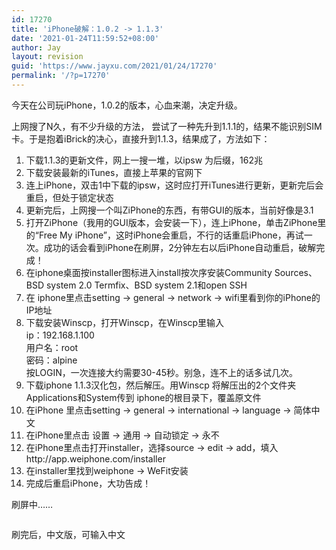 ```yaml
---
id: 17270
title: 'iPhone破解：1.0.2 -> 1.1.3'
date: '2021-01-24T11:59:52+08:00'
author: Jay
layout: revision
guid: 'https://www.jayxu.com/2021/01/24/17270'
permalink: '/?p=17270'
---
```


<!-- wp:paragraph -->
<p>今天在公司玩iPhone，1.0.2的版本，心血来潮，决定升级。</p>
<!-- /wp:paragraph -->

<!-- wp:paragraph -->
<p>上网搜了N久，有不少升级的方法， 尝试了一种先升到1.1.1的，结果不能识别SIM卡。于是抱着iBrick的决心，直接升到1.1.3，结果成了，方法如下：</p>
<!-- /wp:paragraph -->

<!-- wp:list {"ordered":true} -->
<ol><li>下载1.1.3的更新文件，网上一搜一堆，以ipsw 为后缀，162兆</li><li>下载安装最新的iTunes，直接上苹果的官网下</li><li>连上iPhone，双击1中下载的ipsw，这时应打开iTunes进行更新，更新完后会重启，但处于锁定状态</li><li>更新完后，上网搜一个叫ZiPhone的东西，有带GUI的版本，当前好像是3.1</li><li>打开ZiPhone（我用的GUI版本，会安装一下），连上iPhone，单击ZiPhone里的“Free My iPhone”，这时iPhone会重启，不行的话重启iPhone，再试一次。成功的话会看到iPhone在刷屏，2分钟左右以后iPhone自动重启，破解完成！</li><li>在iphone桌面按installer图标进入install按次序安装Community Sources、BSD system 2.0 Termfix、BSD system 2.1和open SSH</li><li>在 iphone里点击setting -&gt; general -&gt; network -&gt; wifi里看到你的iPhone的IP地址</li><li>下载安装Winscp，打开Winscp，在Winscp里输入<br>ip：192.168.1.100<br>用户名：root<br>密码：alpine<br>按LOGIN，一次连接大约需要30-45秒。别急，连不上的话多试几次。</li><li>下载iphone 1.1.3汉化包，然后解压。用Winscp 将解压出的2个文件夹Applications和System传到 iphone的根目录下，覆盖原文件</li><li>在iPhone 里点击setting -&gt; general -&gt; international -&gt; language -&gt; 简体中文</li><li>在iPhone里点击 设置 -&gt; 通用 -&gt; 自动锁定 -&gt; 永不</li><li>在iPhone里点击打开installer，选择source -&gt; edit -&gt; add，填入http://app.weiphone.com/installer</li><li>在installer里找到weiphone -&gt; WeFit安装</li><li>完成后重启iPhone，大功告成！</li></ol>
<!-- /wp:list -->

<!-- wp:paragraph -->
<p>刷屏中……</p>
<!-- /wp:paragraph -->

<!-- wp:image {"linkDestination":"media"} -->
<figure class="wp-block-image"><a href="http://www.jayxu.com/log/wp-content/uploads/2008/03/p1010675.JPG"><img src="http://www.jayxu.com/log/wp-content/uploads/2008/03/p1010675.JPG" alt=""/></a></figure>
<!-- /wp:image -->

<!-- wp:paragraph -->
<p>刷完后，中文版，可输入中文</p>
<!-- /wp:paragraph -->

<!-- wp:image {"linkDestination":"media"} -->
<figure class="wp-block-image"><a href="http://www.jayxu.com/log/wp-content/uploads/2008/03/p1010676.JPG"><img src="http://www.jayxu.com/log/wp-content/uploads/2008/03/p1010676.JPG" alt=""/></a></figure>
<!-- /wp:image -->